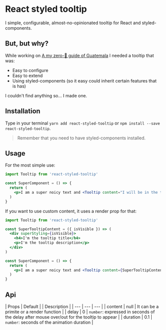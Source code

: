 # React styled tooltip

I simple, configurable, almost-no-opinionated tooltip for React and styled-components.

## But, but why?

While working on [A my zero-💩 guide of Guatemala](https://chapin.guide) I needed a tooltip that was:

- Easy to configure
- Easy to extend
- Using styled-components (so it easy could inherit certain features that is has)

I couldn't find anything so... I made one.

## Installation

Type in your terminal `yarn add react-styled-tooltip` or `npm install --save react-styled-tooltip`.

> Remember that you need to have styled-components installed.

## Usage

For the most simple use:

``` jsx
import Tooltip from 'react-styled-tooltip'

const SuperComponent = () => {
  return (
    <p>I am a super noicy text and <Tooltip content="I will be in the tooltip">I have a tooltip</Tooltip> here</p>
  )
}

```

If you want to use custom content, it uses a render prop for that:

``` jsx
import Tooltip from 'react-styled-tooltip'

const SuperTooltipContent = ({ isVisible }) => (
  <div superStyling={isVisible}>
    <h4>I'm the tooltip title</h4>
    <p>I'm the tooltip description</p>
  </div>
)

const SuperComponent = () => {
  return (
    <p>I am a super noicy text and <Tooltip content={SuperTooltipContent}>I have a tooltip</Tooltip> here</p>
  )
}

```

## Api

| Props | Default | | Description |
| --- | --- | --- |
| content | null | It can be a primite or a render function |
| delay | 0 | `number`: expressed in seconds of the delay after mouse over/out for the tooltip to appear |
| duration | 0.1 | `number`: seconds of the animation duration |
